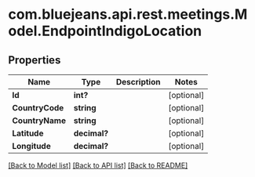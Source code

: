 # com.bluejeans.api.rest.meetings.Model.EndpointIndigoLocation
## Properties

Name | Type | Description | Notes
------------ | ------------- | ------------- | -------------
**Id** | **int?** |  | [optional] 
**CountryCode** | **string** |  | [optional] 
**CountryName** | **string** |  | [optional] 
**Latitude** | **decimal?** |  | [optional] 
**Longitude** | **decimal?** |  | [optional] 

[[Back to Model list]](../README.md#documentation-for-models) [[Back to API list]](../README.md#documentation-for-api-endpoints) [[Back to README]](../README.md)

